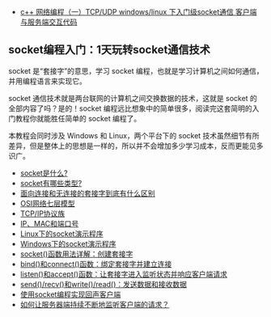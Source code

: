 * [c++ 网络编程（一）TCP/UDP windows/linux 下入门级socket通信 客户端与服务端交互代码](入门级客户端与服务端交互代码.md)

## socket编程入门：1天玩转socket通信技术

socket 是“套接字”的意思，学习 socket 编程，也就是学习计算机之间如何通信，并用编程语言来实现它。

socket 通信技术就是两台联网的计算机之间交换数据的技术，这就是 socket 的全部内容了吗？是的！socket 编程远比想象中的简单很多，阅读完这套简明的入门教程你就能胜任简单的 socket 编程了。

本教程会同时涉及 Windows 和 Linux，两个平台下的 socket 技术虽然细节有所差异，但是整体上的思想是一样的，所以并不会增加多少学习成本，反而更能见多识广。

* [socket是什么?](./socket是什么.md)
* [socket有哪些类型?](./socket有哪些类型.md)
* [面向连接和无连接的套接字到底有什么区别](./面向连接和无连接的套接字到底有什么区别.md)
* [OSI网络七层模型](./OSI网络七层模型.md)
* [TCP/IP协议族](./TCPIP协议族.md)
* [IP、MAC和端口号](./IP、MAC和端口号.md)
* [Linux下的socket演示程序](./Linux下的socket演示程序.md)
* [Windows下的socket演示程序](./Windows下的socket演示程序.md)
* [socket()函数用法详解：创建套接字](./socket()函数用法详解_创建套接字.md)
* [bind()和connect()函数：绑定套接字并建立连接](./bind()和connect()函数.md)
* [listen()和accept()函数：让套接字进入监听状态并响应客户端请求](./listen()和accept()函数.md)
* [send()/recv()和write()/read()：发送数据和接收数据](./write()和read().md)
* [使用socket编程实现回声客户端](./使用socket编程实现回声客户端.md)
* [如何让服务器端持续不断地监听客户端的请求？](./如何让服务器端持续不断地监听客户端的请求.md)
